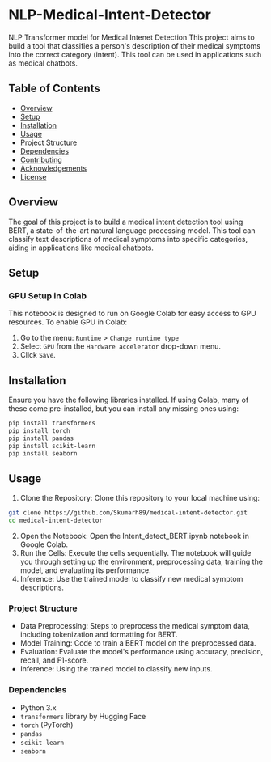 # NLP-Medical-Intent-Detector
NLP Transformer model for Medical Intenet Detection
This project aims to build a tool that classifies a person's description of their medical symptoms into the correct category (intent). This tool can be used in applications such as medical chatbots.

## Table of Contents

- [Overview](#overview)
- [Setup](#setup)
- [Installation](#installation)
- [Usage](#usage)
- [Project Structure](#project-structure)
- [Dependencies](#dependencies)
- [Contributing](#contributing)
- [Acknowledgements](#acknowledgements)
- [License](#license)

## Overview

The goal of this project is to build a medical intent detection tool using BERT, a state-of-the-art natural language processing model. This tool can classify text descriptions of medical symptoms into specific categories, aiding in applications like medical chatbots.

## Setup

### GPU Setup in Colab

This notebook is designed to run on Google Colab for easy access to GPU resources. To enable GPU in Colab:

1. Go to the menu: `Runtime` > `Change runtime type`
2. Select `GPU` from the `Hardware accelerator` drop-down menu.
3. Click `Save`.

## Installation

Ensure you have the following libraries installed. If using Colab, many of these come pre-installed, but you can install any missing ones using:

```bash
pip install transformers
pip install torch
pip install pandas
pip install scikit-learn
pip install seaborn
```
## Usage
1. Clone the Repository: Clone this repository to your local machine using:
  ```bash
  git clone https://github.com/Skumarh89/medical-intent-detector.git
  cd medical-intent-detector
  ```
2. Open the Notebook: Open the Intent_detect_BERT.ipynb notebook in Google Colab.
3. Run the Cells: Execute the cells sequentially. The notebook will guide you through setting up the environment, preprocessing data, training the model, and evaluating its performance.
4. Inference: Use the trained model to classify new medical symptom descriptions.


### Project Structure
* Data Preprocessing: Steps to preprocess the medical symptom data, including tokenization and formatting for BERT.
* Model Training: Code to train a BERT model on the preprocessed data.
* Evaluation: Evaluate the model's performance using accuracy, precision, recall, and F1-score.
* Inference: Using the trained model to classify new inputs.

### Dependencies
* Python 3.x
* `transformers` library by Hugging Face
* `torch` (PyTorch)
* `pandas`
* `scikit-learn`
* `seaborn`
